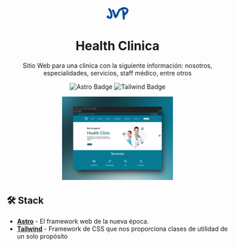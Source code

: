 <p align="center" width="100%">
    <img width="10%" src="https://raw.githubusercontent.com/josvillegas/before-push/main/resources/img/logo/logo.png">
</p>

<div align="center">
    <h1>Health Clinica</h1>
    <p>
    Sitio Web para una clinica con la siguiente información: nosotros, especialidades, servicios, staff médico, entre otros
    </p>
    
![Astro Badge](https://img.shields.io/badge/Astro-BC52EE?logo=astro&logoColor=fff&style=flat)
![Tailwind Badge](https://img.shields.io/badge/Tailwind_CSS-06B6D4?style=flat&logo=tailwind-css&logoColor=white)

</div>

<p align="center" width="100%">
    <img width="50%" src="https://raw.githubusercontent.com/josvillegas/before-push/main/resources/img/previewSEOimg/ClinicaSEO.png">
</p>

## 🛠️ Stack

- [**Astro**](https://astro.build/) - El framework web de la nueva época.
- [**Tailwind**](https://tailwindcss.com/) - Framework de CSS que nos proporciona clases de utilidad de un solo propósito
